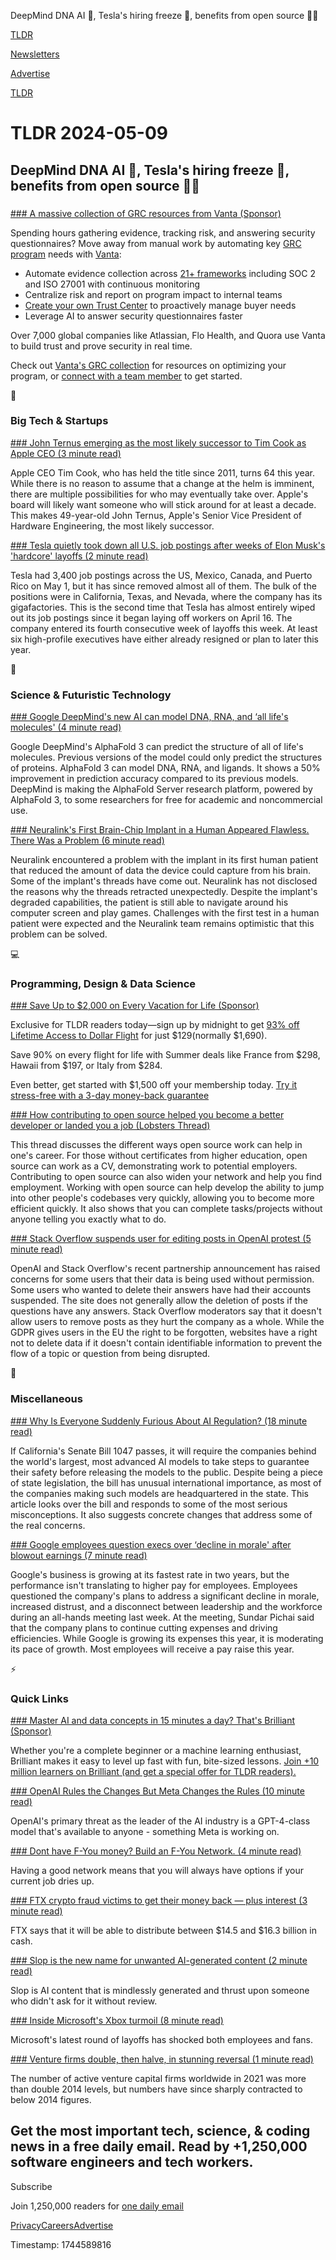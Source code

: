 DeepMind DNA AI 🧬, Tesla's hiring freeze 🚗, benefits from open source 👨‍💻

[TLDR](/)

[Newsletters](/newsletters)

[Advertise](https://advertise.tldr.tech/)

[TLDR](/)

# TLDR 2024-05-09

## DeepMind DNA AI 🧬, Tesla's hiring freeze 🚗, benefits from open source 👨‍💻

### 

[### A massive collection of GRC resources from Vanta (Sponsor)](https://www.vanta.com/collection/grc?utm_campaign=grc&amp;utm_source=tldr&amp;utm_medium=newsletter)

Spending hours gathering evidence, tracking risk, and answering security questionnaires? Move away from manual work by automating key [GRC program](https://www.vanta.com/collection/grc?utm_campaign=grc&utm_source=tldr&utm_medium=newsletter) needs with [Vanta](https://www.vanta.com/landing/demo-grc?utm_campaign=grc&utm_source=tldr&utm_medium=newsletter):

* Automate evidence collection across [21+ frameworks](https://www.vanta.com/landing/demo-grc?utm_campaign=grc&utm_source=tldr&utm_medium=newsletter) including SOC 2 and ISO 27001 with continuous monitoring
* Centralize risk and report on program impact to internal teams
* [Create your own Trust Center](https://www.vanta.com/landing/demo-grc?utm_campaign=grc&utm_source=tldr&utm_medium=newsletter) to proactively manage buyer needs
* Leverage AI to answer security questionnaires faster

Over 7,000 global companies like Atlassian, Flo Health, and Quora use Vanta to build trust and prove security in real time.

Check out [Vanta's GRC collection](https://www.vanta.com/collection/grc?utm_campaign=grc&utm_source=tldr&utm_medium=newsletter) for resources on optimizing your program, or [connect with a team member](https://www.vanta.com/landing/demo-grc?utm_campaign=grc&utm_source=tldr&utm_medium=newsletter) to get started.

📱

### Big Tech & Startups

[### John Ternus emerging as the most likely successor to Tim Cook as Apple CEO (3 minute read)](https://9to5mac.com/2024/05/08/apple-ceo-tim-cook-john-ternus-successor/?utm_source=tldrnewsletter)

Apple CEO Tim Cook, who has held the title since 2011, turns 64 this year. While there is no reason to assume that a change at the helm is imminent, there are multiple possibilities for who may eventually take over. Apple's board will likely want someone who will stick around for at least a decade. This makes 49-year-old John Ternus, Apple's Senior Vice President of Hardware Engineering, the most likely successor.

[### Tesla quietly took down all U.S. job postings after weeks of Elon Musk's 'hardcore' layoffs (2 minute read)](https://qz.com/tesla-hiring-freeze-job-postings-elon-musk-layoffs-1851463668?utm_source=tldrnewsletter)

Tesla had 3,400 job postings across the US, Mexico, Canada, and Puerto Rico on May 1, but it has since removed almost all of them. The bulk of the positions were in California, Texas, and Nevada, where the company has its gigafactories. This is the second time that Tesla has almost entirely wiped out its job postings since it began laying off workers on April 16. The company entered its fourth consecutive week of layoffs this week. At least six high-profile executives have either already resigned or plan to later this year.

🚀

### Science & Futuristic Technology

[### Google DeepMind's new AI can model DNA, RNA, and ‘all life's molecules' (4 minute read)](https://www.theverge.com/2024/5/8/24152088/google-deepmind-ai-model-predict-molecular-structure-alphafold?utm_source=tldrnewsletter)

Google DeepMind's AlphaFold 3 can predict the structure of all of life's molecules. Previous versions of the model could only predict the structures of proteins. AlphaFold 3 can model DNA, RNA, and ligands. It shows a 50% improvement in prediction accuracy compared to its previous models. DeepMind is making the AlphaFold Server research platform, powered by AlphaFold 3, to some researchers for free for academic and noncommercial use.

[### Neuralink's First Brain-Chip Implant in a Human Appeared Flawless. There Was a Problem (6 minute read)](https://www.wsj.com/tech/neuralinks-first-brain-chip-implant-in-a-human-appeared-flawless-there-was-a-problem-637f1adc?st=0i044gege4vpjf1)

Neuralink encountered a problem with the implant in its first human patient that reduced the amount of data the device could capture from his brain. Some of the implant's threads have come out. Neuralink has not disclosed the reasons why the threads retracted unexpectedly. Despite the implant's degraded capabilities, the patient is still able to navigate around his computer screen and play games. Challenges with the first test in a human patient were expected and the Neuralink team remains optimistic that this problem can be solved.

💻

### Programming, Design & Data Science

[### Save Up to $2,000 on Every Vacation for Life (Sponsor)](https://app.dollarflightclub.com/signup/lifetimepremiumplus9?utm_source=tldr)

Exclusive for TLDR readers today—sign up by midnight to get [93% off Lifetime Access to Dollar Flight](https://links.tldrnewsletter.com/mjWBae) for just $129(normally $1,690).

Save 90% on every flight for life with Summer deals like France from $298, Hawaii from $197, or Italy from $284.

Even better, get started with $1,500 off your membership today. [Try it stress-free with a 3-day money-back guarantee](https://links.tldrnewsletter.com/mjWBae)

[### How contributing to open source helped you become a better developer or landed you a job (Lobsters Thread)](https://lobste.rs/s/4lplbe/how_contributing_open_source_helped_you?utm_source=tldrnewsletter)

This thread discusses the different ways open source work can help in one's career. For those without certificates from higher education, open source can work as a CV, demonstrating work to potential employers. Contributing to open source can also widen your network and help you find employment. Working with open source can help develop the ability to jump into other people's codebases very quickly, allowing you to become more efficient quickly. It also shows that you can complete tasks/projects without anyone telling you exactly what to do.

[### Stack Overflow suspends user for editing posts in OpenAI protest (5 minute read)](https://www.bleepingcomputer.com/news/technology/stack-overflow-suspends-user-for-editing-posts-in-openai-protest/?utm_source=tldrnewsletter)

OpenAI and Stack Overflow's recent partnership announcement has raised concerns for some users that their data is being used without permission. Some users who wanted to delete their answers have had their accounts suspended. The site does not generally allow the deletion of posts if the questions have any answers. Stack Overflow moderators say that it doesn't allow users to remove posts as they hurt the company as a whole. While the GDPR gives users in the EU the right to be forgotten, websites have a right not to delete data if it doesn't contain identifiable information to prevent the flow of a topic or question from being disrupted.

🎁

### Miscellaneous

[### Why Is Everyone Suddenly Furious About AI Regulation? (18 minute read)](https://asteriskmag.com/issues/06/why-is-everyone-suddenly-furious-about-ai-regulation?utm_source=tldrnewsletter)

If California's Senate Bill 1047 passes, it will require the companies behind the world's largest, most advanced AI models to take steps to guarantee their safety before releasing the models to the public. Despite being a piece of state legislation, the bill has unusual international importance, as most of the companies making such models are headquartered in the state. This article looks over the bill and responds to some of the most serious misconceptions. It also suggests concrete changes that address some of the real concerns.

[### Google employees question execs over ‘decline in morale' after blowout earnings (7 minute read)](https://www.cnbc.com/2024/05/08/google-staffers-question-execs-over-decline-in-morale-after-earnings.html?utm_source=tldrnewsletter)

Google's business is growing at its fastest rate in two years, but the performance isn't translating to higher pay for employees. Employees questioned the company's plans to address a significant decline in morale, increased distrust, and a disconnect between leadership and the workforce during an all-hands meeting last week. At the meeting, Sundar Pichai said that the company plans to continue cutting expenses and driving efficiencies. While Google is growing its expenses this year, it is moderating its pace of growth. Most employees will receive a pay raise this year.

⚡

### Quick Links

[### Master AI and data concepts in 15 minutes a day? That's Brilliant (Sponsor)](https://brilliant.org/?utm_medium=sponsor&amp;utm_source=newsletter&amp;utm_campaign=tldrtech_141223)

Whether you're a complete beginner or a machine learning enthusiast, Brilliant makes it easy to level up fast with fun, bite-sized lessons. [Join +10 million learners on Brilliant (and get a special offer for TLDR readers).](https://brilliant.org/?utm_medium=sponsor&utm_source=newsletter&utm_campaign=tldrtech_141223)

[### OpenAI Rules the Changes But Meta Changes the Rules (10 minute read)](https://www.thealgorithmicbridge.com/p/openai-rules-the-changes-but-meta?utm_source=tldrnewsletter)

OpenAI's primary threat as the leader of the AI industry is a GPT-4-class model that's available to anyone - something Meta is working on.

[### Dont have F-You money? Build an F-You Network. (4 minute read)](https://softwaredoug.com/blog/2024/05/08/build-an-f-you-network?utm_source=tldrnewsletter)

Having a good network means that you will always have options if your current job dries up.

[### FTX crypto fraud victims to get their money back — plus interest (3 minute read)](https://techcrunch.com/2024/05/08/ftx-crypto-fraud-victims-to-get-their-money-back-plus-interest/?utm_source=tldrnewsletter)

FTX says that it will be able to distribute between $14.5 and $16.3 billion in cash.

[### Slop is the new name for unwanted AI-generated content (2 minute read)](https://simonwillison.net/2024/May/8/slop/?utm_source=tldrnewsletter)

Slop is AI content that is mindlessly generated and thrust upon someone who didn't ask for it without review.

[### Inside Microsoft's Xbox turmoil (8 minute read)](https://www.theverge.com/2024/5/8/24151814/microsoft-xbox-layoffs-strategy-changes-arkane-tango?utm_source=tldrnewsletter)

Microsoft's latest round of layoffs has shocked both employees and fans.

[### Venture firms double, then halve, in stunning reversal (1 minute read)](https://indiadispatch.com/2024/05/08/venture-firms-double-then-halve-in-stunning-reversal/?utm_source=tldrnewsletter)

The number of active venture capital firms worldwide in 2021 was more than double 2014 levels, but numbers have since sharply contracted to below 2014 figures.

## Get the most important tech, science, & coding news in a free daily email. Read by +1,250,000 software engineers and tech workers.

Subscribe

Join 1,250,000 readers for [one daily email](/api/latest/tech)

[Privacy](/privacy)[Careers](https://jobs.ashbyhq.com/tldr.tech)[Advertise](/tech/advertise)

Timestamp: 1744589816